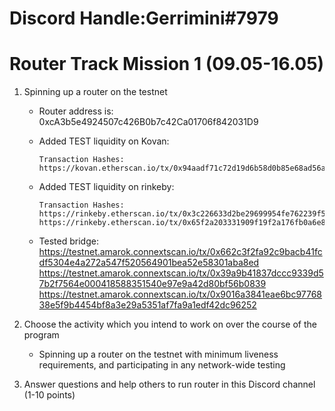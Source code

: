 # Discord Handle:Gerrimini#7979

# Router Track Mission 1 (09.05-16.05)

1) Spinning up a router on the testnet

    - Router address is: 0xcA3b5e4924507c426B0b7c42Ca01706f842031D9

    - Added TEST liquidity on Kovan:
    
          Transaction Hashes:
          https://kovan.etherscan.io/tx/0x94aadf71c72d19d6b58d0b85e68ad56a1c0918e04cdaa279a43dcd7fb41a7204
          
    - Added TEST liquidity on rinkeby:
    
          Transaction Hashes:
          https://rinkeby.etherscan.io/tx/0x3c226633d2be29699954fe762239f5d7e72a1c2a6df5c86924dc6a409aa23ebe
          https://rinkeby.etherscan.io/tx/0x65f2a203331909f19f2a176fb0a6e830d85a1d8c39829eee75058aca700e49e7
         
     - Tested bridge: 
          https://testnet.amarok.connextscan.io/tx/0x662c3f2fa92c9bacb41fcdf5304e4a272a547f520564901bea52e58301aba8ed
          https://testnet.amarok.connextscan.io/tx/0x39a9b41837dccc9339d57b2f7564e000418588351540e97e9a42d80bf56b0839
          https://testnet.amarok.connextscan.io/tx/0x9016a3841eae6bc9776838e5f9b4454bf8a3e29a5351af7fa9a1edf42dc96252
          
2) Choose the activity which you intend to work on over the course of the program

    - Spinning up a router on the testnet with minimum liveness requirements, and participating in any network-wide testing

3) Answer questions and help others to run router in this Discord channel (1-10 points)
